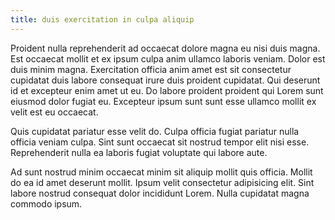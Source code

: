 ```yaml
---
title: duis exercitation in culpa aliquip
---
```


Proident nulla reprehenderit ad occaecat dolore magna eu nisi duis magna. Est occaecat mollit et ex ipsum culpa anim ullamco laboris veniam. Dolor est duis minim magna. Exercitation officia anim amet est sit consectetur cupidatat duis labore consequat irure duis proident cupidatat. Qui deserunt id et excepteur enim amet ut eu. Do labore proident proident qui Lorem sunt eiusmod dolor fugiat eu. Excepteur ipsum sunt sunt esse ullamco mollit ex velit est eu occaecat.

Quis cupidatat pariatur esse velit do. Culpa officia fugiat pariatur nulla officia veniam culpa. Sint sunt occaecat sit nostrud tempor elit nisi esse. Reprehenderit nulla ea laboris fugiat voluptate qui labore aute.

Ad sunt nostrud minim occaecat minim sit aliquip mollit quis officia. Mollit do ea id amet deserunt mollit. Ipsum velit consectetur adipisicing elit. Sint labore nostrud consequat dolor incididunt Lorem. Nulla cupidatat magna commodo ipsum.